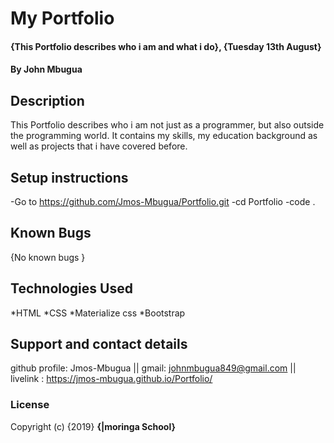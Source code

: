 # My Portfolio
#### {This Portfolio describes who i am and what i do}, {Tuesday 13th August}
#### By **John Mbugua**
## Description
This Portfolio describes who i am not just as a programmer, but also outside the programming world. It contains my skills, my education background as well as projects that i have covered before.
## Setup instructions
-Go to https://github.com/Jmos-Mbugua/Portfolio.git
-cd Portfolio
-code .

## Known Bugs
{No known bugs }
## Technologies Used
*HTML *CSS *Materialize css *Bootstrap
  
## Support and contact details
github profile: Jmos-Mbugua || gmail: johnmbugua849@gmail.com || livelink : https://jmos-mbugua.github.io/Portfolio/
### License

Copyright (c) {2019} **{|moringa School}**
  
